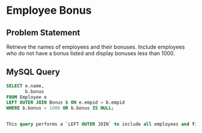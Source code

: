 # Employee Bonus

## Problem Statement
Retrieve the names of employees and their bonuses. Include employees who do not have a bonus listed and display bonuses less than 1000.

## MySQL Query
```sql
SELECT e.name, 
       b.bonus
FROM Employee e
LEFT OUTER JOIN Bonus b ON e.empid = b.empid
WHERE b.bonus < 1000 OR b.bonus IS NULL;


This query performs a `LEFT OUTER JOIN` to include all employees and filter out those with bonuses less than 1000 or without a bonus.
